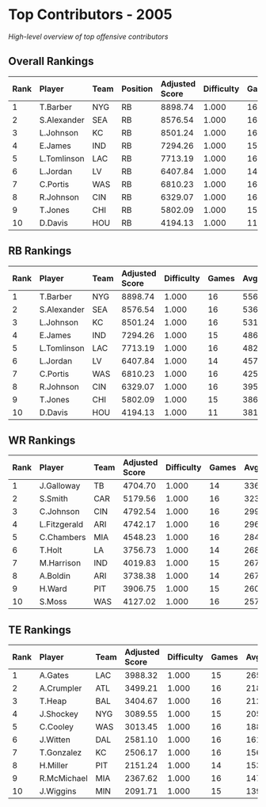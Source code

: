 # Top Contributors - 2005

*High-level overview of top offensive contributors*

## Overall Rankings

| Rank | Player      | Team | Position | Adjusted Score | Difficulty | Games | Avg/Game | Typical | Consistency | Trend      |
| :----| :-----------| :----| :--------| :--------------| :----------| :-----| :--------| :-------| :-----------| :----------|
| 1    | T.Barber    | NYG  | RB       | 8898.74        | 1.000      | 16    | 556.17   | 523.43  | 8/1/7       | Increasing |
| 2    | S.Alexander | SEA  | RB       | 8576.54        | 1.000      | 16    | 536.03   | 573.92  | 8/2/6       | Stable     |
| 3    | L.Johnson   | KC   | RB       | 8501.24        | 1.000      | 16    | 531.33   | 510.05  | 8/1/7       | Increasing |
| 4    | E.James     | IND  | RB       | 7294.26        | 1.000      | 15    | 486.28   | 490.04  | 7/5/3       | Stable     |
| 5    | L.Tomlinson | LAC  | RB       | 7713.19        | 1.000      | 16    | 482.07   | 400.43  | 8/1/7       | Decreasing |
| 6    | L.Jordan    | LV   | RB       | 6407.84        | 1.000      | 14    | 457.70   | 459.96  | 5/3/6       | Decreasing |
| 7    | C.Portis    | WAS  | RB       | 6810.23        | 1.000      | 16    | 425.64   | 454.27  | 8/2/6       | Increasing |
| 8    | R.Johnson   | CIN  | RB       | 6329.07        | 1.000      | 16    | 395.57   | 369.31  | 8/2/6       | Increasing |
| 9    | T.Jones     | CHI  | RB       | 5802.09        | 1.000      | 15    | 386.81   | 382.31  | 6/2/7       | Decreasing |
| 10   | D.Davis     | HOU  | RB       | 4194.13        | 1.000      | 11    | 381.28   | 354.95  | 3/1/7       | Increasing |

## RB Rankings

| Rank | Player      | Team | Adjusted Score | Difficulty | Games | Avg/Game | Typical | Consistency | Trend      |
| :----| :-----------| :----| :--------------| :----------| :-----| :--------| :-------| :-----------| :----------|
| 1    | T.Barber    | NYG  | 8898.74        | 1.000      | 16    | 556.17   | 523.43  | 8/1/7       | Increasing |
| 2    | S.Alexander | SEA  | 8576.54        | 1.000      | 16    | 536.03   | 573.92  | 8/2/6       | Stable     |
| 3    | L.Johnson   | KC   | 8501.24        | 1.000      | 16    | 531.33   | 510.05  | 8/1/7       | Increasing |
| 4    | E.James     | IND  | 7294.26        | 1.000      | 15    | 486.28   | 490.04  | 7/5/3       | Stable     |
| 5    | L.Tomlinson | LAC  | 7713.19        | 1.000      | 16    | 482.07   | 400.43  | 8/1/7       | Decreasing |
| 6    | L.Jordan    | LV   | 6407.84        | 1.000      | 14    | 457.70   | 459.96  | 5/3/6       | Decreasing |
| 7    | C.Portis    | WAS  | 6810.23        | 1.000      | 16    | 425.64   | 454.27  | 8/2/6       | Increasing |
| 8    | R.Johnson   | CIN  | 6329.07        | 1.000      | 16    | 395.57   | 369.31  | 8/2/6       | Increasing |
| 9    | T.Jones     | CHI  | 5802.09        | 1.000      | 15    | 386.81   | 382.31  | 6/2/7       | Decreasing |
| 10   | D.Davis     | HOU  | 4194.13        | 1.000      | 11    | 381.28   | 354.95  | 3/1/7       | Increasing |

## WR Rankings

| Rank | Player       | Team | Adjusted Score | Difficulty | Games | Avg/Game | Typical | Consistency | Trend      |
| :----| :------------| :----| :--------------| :----------| :-----| :--------| :-------| :-----------| :----------|
| 1    | J.Galloway   | TB   | 4704.70        | 1.000      | 14    | 336.05   | 342.85  | 7/0/7       | Increasing |
| 2    | S.Smith      | CAR  | 5179.56        | 1.000      | 16    | 323.72   | 386.87  | 7/3/6       | Decreasing |
| 3    | C.Johnson    | CIN  | 4792.54        | 1.000      | 16    | 299.53   | 307.66  | 8/3/5       | Increasing |
| 4    | L.Fitzgerald | ARI  | 4742.17        | 1.000      | 16    | 296.39   | 303.21  | 8/3/5       | Stable     |
| 5    | C.Chambers   | MIA  | 4548.23        | 1.000      | 16    | 284.26   | 261.72  | 8/3/5       | Increasing |
| 6    | T.Holt       | LA   | 3756.73        | 1.000      | 14    | 268.34   | 240.42  | 7/0/7       | Increasing |
| 7    | M.Harrison   | IND  | 4019.83        | 1.000      | 15    | 267.99   | 274.02  | 7/1/7       | Increasing |
| 8    | A.Boldin     | ARI  | 3738.38        | 1.000      | 14    | 267.03   | 282.85  | 6/2/6       | Increasing |
| 9    | H.Ward       | PIT  | 3906.75        | 1.000      | 15    | 260.45   | 222.85  | 7/1/7       | Stable     |
| 10   | S.Moss       | WAS  | 4127.02        | 1.000      | 16    | 257.94   | 226.54  | 8/2/6       | Decreasing |

## TE Rankings

| Rank | Player      | Team | Adjusted Score | Difficulty | Games | Avg/Game | Typical | Consistency | Trend      |
| :----| :-----------| :----| :--------------| :----------| :-----| :--------| :-------| :-----------| :----------|
| 1    | A.Gates     | LAC  | 3988.32        | 1.000      | 15    | 265.89   | 262.18  | 7/2/6       | Decreasing |
| 2    | A.Crumpler  | ATL  | 3499.21        | 1.000      | 16    | 218.70   | 212.17  | 8/3/5       | Decreasing |
| 3    | T.Heap      | BAL  | 3404.67        | 1.000      | 16    | 212.79   | 173.25  | 8/1/7       | Increasing |
| 4    | J.Shockey   | NYG  | 3089.55        | 1.000      | 15    | 205.97   | 203.17  | 7/3/5       | Decreasing |
| 5    | C.Cooley    | WAS  | 3013.45        | 1.000      | 16    | 188.34   | 206.85  | 8/2/6       | Increasing |
| 6    | J.Witten    | DAL  | 2581.10        | 1.000      | 16    | 161.32   | 163.21  | 8/0/8       | Stable     |
| 7    | T.Gonzalez  | KC   | 2506.17        | 1.000      | 16    | 156.64   | 134.51  | 3/3/10      | Stable     |
| 8    | H.Miller    | PIT  | 2151.24        | 1.000      | 14    | 153.66   | 127.41  | 7/0/7       | Decreasing |
| 9    | R.McMichael | MIA  | 2367.62        | 1.000      | 16    | 147.98   | 139.56  | 8/1/7       | Stable     |
| 10   | J.Wiggins   | MIN  | 2091.71        | 1.000      | 15    | 139.45   | 110.82  | 7/1/7       | Stable     |

